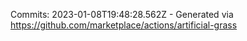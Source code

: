 Commits: 2023-01-08T19:48:28.562Z - Generated via https://github.com/marketplace/actions/artificial-grass
<br>

